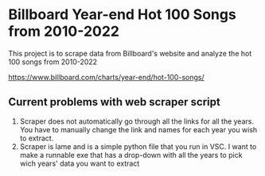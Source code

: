 
# Billboard Year-end Hot 100 Songs from 2010-2022

This project is to scrape data from Billboard's website and analyze the hot 100 songs from 2010-2022

https://www.billboard.com/charts/year-end/hot-100-songs/



## Current problems with web scraper script
1. Scraper does not automatically go through all the links for all the years. You have to manually change the link and names for each year you wish to extract.
2. Scraper is lame and is a simple python file that you run in VSC. I want to make a runnable exe that has a drop-down with all the years to pick wich years' data you want to extract
